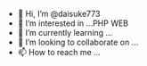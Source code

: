 - 👋 Hi, I’m @daisuke773
- 👀 I’m interested in ...PHP WEB
- 🌱 I’m currently learning ...
- 💞️ I’m looking to collaborate on ...
- 📫 How to reach me ...

<!---
daisuke773/daisuke773 is a ✨ special ✨ repository because its `README.md` (this file) appears on your GitHub profile.
You can click the Preview link to take a look at your changes.
--->
